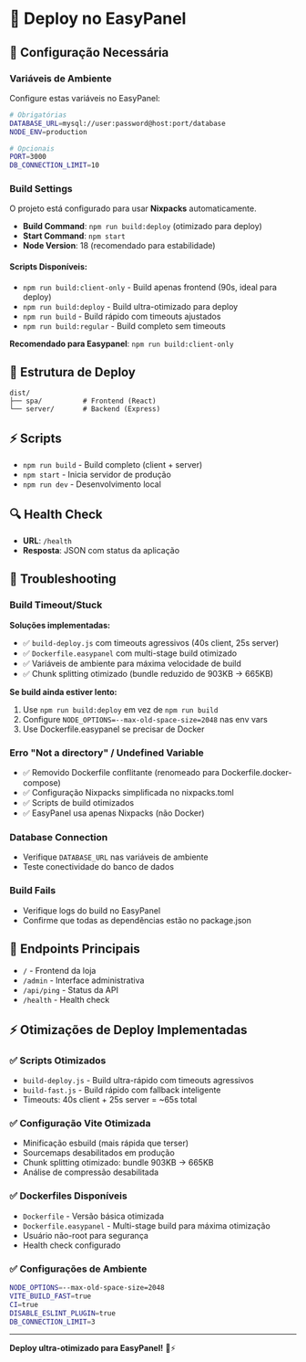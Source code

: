 # 🚀 Deploy no EasyPanel

## 🔧 Configuração Necessária

### Variáveis de Ambiente

Configure estas variáveis no EasyPanel:

```bash
# Obrigatórias
DATABASE_URL=mysql://user:password@host:port/database
NODE_ENV=production

# Opcionais
PORT=3000
DB_CONNECTION_LIMIT=10
```

### Build Settings

O projeto está configurado para usar **Nixpacks** automaticamente.

- **Build Command**: `npm run build:deploy` (otimizado para deploy)
- **Start Command**: `npm start`
- **Node Version**: 18 (recomendado para estabilidade)

#### Scripts Disponíveis:

- `npm run build:client-only` - Build apenas frontend (90s, ideal para deploy)
- `npm run build:deploy` - Build ultra-otimizado para deploy
- `npm run build` - Build rápido com timeouts ajustados
- `npm run build:regular` - Build completo sem timeouts

**Recomendado para Easypanel**: `npm run build:client-only`

## 📁 Estrutura de Deploy

```
dist/
├── spa/          # Frontend (React)
└── server/       # Backend (Express)
```

## ⚡ Scripts

- `npm run build` - Build completo (client + server)
- `npm start` - Inicia servidor de produção
- `npm run dev` - Desenvolvimento local

## 🔍 Health Check

- **URL**: `/health`
- **Resposta**: JSON com status da aplicação

## 🐛 Troubleshooting

### Build Timeout/Stuck

**Soluções implementadas:**

- ✅ `build-deploy.js` com timeouts agressivos (40s client, 25s server)
- ✅ `Dockerfile.easypanel` com multi-stage build otimizado
- ✅ Variáveis de ambiente para máxima velocidade de build
- ✅ Chunk splitting otimizado (bundle reduzido de 903KB → 665KB)

**Se build ainda estiver lento:**

1. Use `npm run build:deploy` em vez de `npm run build`
2. Configure `NODE_OPTIONS=--max-old-space-size=2048` nas env vars
3. Use Dockerfile.easypanel se precisar de Docker

### Erro "Not a directory" / Undefined Variable

- ✅ Removido Dockerfile conflitante (renomeado para Dockerfile.docker-compose)
- ✅ Configuração Nixpacks simplificada no nixpacks.toml
- ✅ Scripts de build otimizados
- ✅ EasyPanel usa apenas Nixpacks (não Docker)

### Database Connection

- Verifique `DATABASE_URL` nas variáveis de ambiente
- Teste conectividade do banco de dados

### Build Fails

- Verifique logs do build no EasyPanel
- Confirme que todas as dependências estão no package.json

## 🎯 Endpoints Principais

- `/` - Frontend da loja
- `/admin` - Interface administrativa
- `/api/ping` - Status da API
- `/health` - Health check

## ⚡ Otimizações de Deploy Implementadas

### ✅ Scripts Otimizados

- `build-deploy.js` - Build ultra-rápido com timeouts agressivos
- `build-fast.js` - Build rápido com fallback inteligente
- Timeouts: 40s client + 25s server = ~65s total

### ✅ Configuração Vite Otimizada

- Minificação esbuild (mais rápida que terser)
- Sourcemaps desabilitados em produção
- Chunk splitting otimizado: bundle 903KB → 665KB
- Análise de compressão desabilitada

### ✅ Dockerfiles Disponíveis

- `Dockerfile` - Versão básica otimizada
- `Dockerfile.easypanel` - Multi-stage build para máxima otimização
- Usuário não-root para segurança
- Health check configurado

### ✅ Configurações de Ambiente

```bash
NODE_OPTIONS=--max-old-space-size=2048
VITE_BUILD_FAST=true
CI=true
DISABLE_ESLINT_PLUGIN=true
DB_CONNECTION_LIMIT=3
```

---

**Deploy ultra-otimizado para EasyPanel!** 🚀⚡
